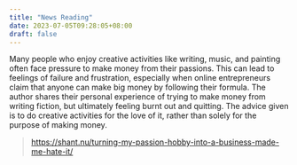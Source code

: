 ```yaml
---
title: "News Reading"
date: 2023-07-05T09:28:05+08:00
draft: false
---
```

Many people who enjoy creative activities like writing, music, and painting often face pressure to make money from their passions. This can lead to feelings of failure and frustration, especially when online entrepreneurs claim that anyone can make big money by following their formula. The author shares their personal experience of trying to make money from writing fiction, but ultimately feeling burnt out and quitting. The advice given is to do creative activities for the love of it, rather than solely for the purpose of making money.
> https://shant.nu/turning-my-passion-hobby-into-a-business-made-me-hate-it/

